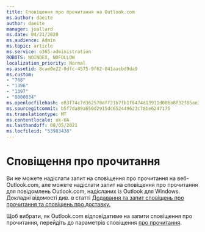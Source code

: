 ```yaml
---
title: Сповіщення про прочитання на Outlook.com
ms.author: daeite
author: daeite
manager: joallard
ms.date: 04/21/2020
ms.audience: Admin
ms.topic: article
ms.service: o365-administration
ROBOTS: NOINDEX, NOFOLLOW
localization_priority: Normal
ms.assetid: 8cae0e22-0dfc-4575-9f62-041aacbd9da9
ms.custom:
- "768"
- "1396"
- "1397"
- "8000034"
ms.openlocfilehash: e83f74c7d362578dff21b7fb1f6474d13911d006a8f32f85ae30bce73bf8fd52
ms.sourcegitcommit: b5f7da89a650d2915dc652449623c78be6247175
ms.translationtype: MT
ms.contentlocale: uk-UA
ms.lasthandoff: 08/05/2021
ms.locfileid: "53983438"
---
```

# <a name="read-receipts"></a>Сповіщення про прочитання

Ви не можете надіслати запит на сповіщення про прочитання на веб-Outlook.com, але можете надіслати запит на сповіщення про прочитання для повідомлень Outlook.com, надісланих із Outlook для Windows. Докладні відомості див. в статті [Додавання та запит сповіщень про прочитання та сповіщень про доставку.](https://support.office.com/article/a34bf70a-4c2c-4461-b2a1-12e4a7a92141?wt.mc_id=Office_Outlook_com_Alchemy)
  
Щоб вибрати, як Outlook.com відповідатиме на запити сповіщення про прочитання, перейдіть до параметрів сповіщення [про прочитання](https://outlook.live.com/mail/options/mail/handling/readReceipts).

